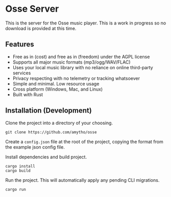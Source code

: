 # Osse Server

This is the server for the Osse music player. This is a work in progress so no download is provided at this time.

## Features
- Free as in (cost) and free as in (freedom) under the AGPL license
- Supports all major music formats (mp3/ogg/WAV/FLAC)
- Uses your local music library with no reliance on online third-party services
- Privacy respecting with no telemetry or tracking whatsoever
- Simple and minimal. Low resource usage
- Cross platform (Windows, Mac, and Linux)
- Built with Rust

## Installation (Development)

Clone the project into a directory of your choosing.

```
git clone https://github.com/amytho/osse
```

Create a `config.json` file at the root of the project, copying the format from the example json config file.

Install dependencies and build project.

```
cargo install
cargo build
```

Run the project. This will automatically apply any pending CLI migrations.

```
cargo run
```

